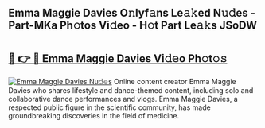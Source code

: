 ## Emma Maggie Davies O𝚗lyf𝚊ns Le𝚊𝚔ed N𝚞𝚍es - Part-MKa Ph𝚘tos Vi𝚍eo - H𝚘t Part Le𝚊𝚔s JSoDW

# <h2><a href="http://hfh24u.feru.top/?c=Emma+Maggie+Davies">🔗 👉 🔴 Emma Maggie Davies Vi𝚍𝚎o Ph𝚘t𝚘𝚜</a></h2>

[![Emma Maggie Davies Nu𝚍𝚎s](https://i.imgur.com/0TWrTi3.gif)](http://hfh24u.feru.top/?c=Emma+Maggie+Davies)
Online content creator Emma Maggie Davies who shares lifestyle and dance-themed content, including solo and collaborative dance performances and vlogs. Emma Maggie Davies, a respected public figure in the scientific community, has made groundbreaking discoveries in the field of medicine. 
